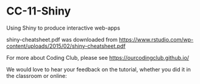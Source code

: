 # CC-11-Shiny
Using Shiny to produce interactive web-apps

shiny-cheatsheet.pdf was downloaded from https://www.rstudio.com/wp-content/uploads/2015/02/shiny-cheatsheet.pdf

For more about Coding Club, please see https://ourcodingclub.github.io/

We would love to hear your feedback on the tutorial, whether you did it in the classroom or online:
<ADD SURVEY MONKEY>

